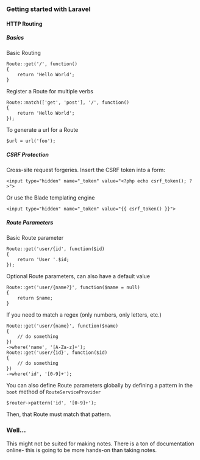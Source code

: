 ### Getting started with Laravel

#### HTTP Routing

##### Basics
Basic Routing
```
Route::get('/', function()
{
    return 'Hello World';
}
```
Register a Route for multiple verbs
```
Route::match(['get', 'post'], '/', function()
{
    return 'Hello World';
});
```
To generate a url for a Route
```
$url = url('foo');
```

##### CSRF Protection
Cross-site request forgeries.
Insert the CSRF token into a form:
```
<input type="hidden" name="_token" value="<?php echo csrf_token(); ?>">
```
Or use the Blade templating engine
```
<input type="hidden" name="_token" value="{{ csrf_token() }}">
```

##### Route Parameters
Basic Route parameter
```
Route::get('user/{id', function($id)
{
    return 'User '.$id;
});
```
Optional Route parameters, can also have a default value
```
Route::get('user/{name?}', function($name = null)
{
    return $name;
}
```
If you need to match a regex (only numbers, only letters, etc.)
```
Route::get('user/{name}', function($name)
{
    // do something
})
->where('name', '[A-Za-z]+');
Route::get('user/{id}', function($id)
{
    // do something
})
->where('id', '[0-9]+');
```
You can also define Route parameters globally by defining a pattern in the `boot` method of `RouteServiceProvider`
```
$router->pattern('id', '[0-9]+');
```
Then, that Route must match that pattern.

### Well...
This might not be suited for making notes. There is a ton of documentation online- this is going to be more hands-on
than taking notes.